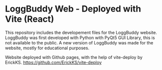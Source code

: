 # LoggBuddy Web - Deployed with Vite (React)

This repository includes the developement files for the LoggBuddy website.
LoggBuddy was first developed with Python with PyQt5 GUI Library, this is not available to the public.
A new version of LoggBuddy was made for the website, mostly for educational purposes.

Website deployed with Github pages, with the help of vite-deploy by ErickKS.
https://github.com/ErickKS/vite-deploy
